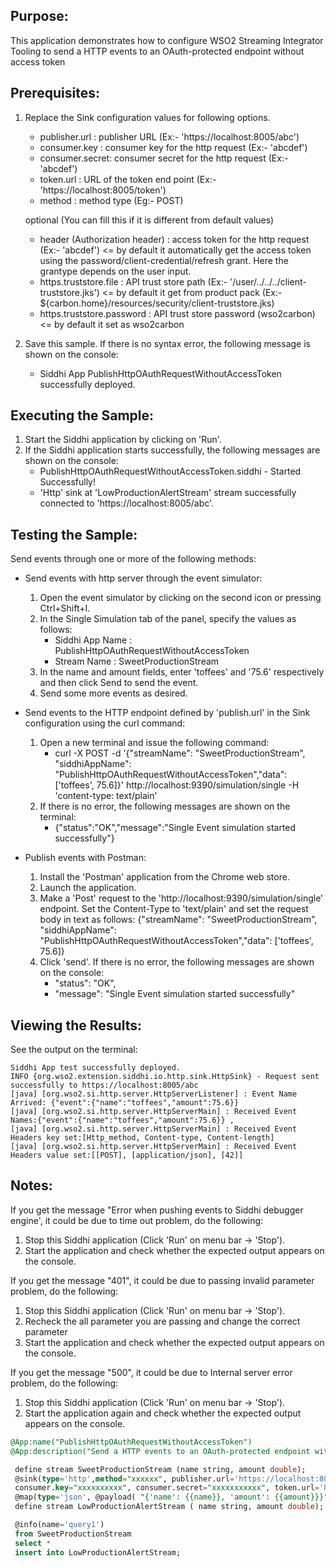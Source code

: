 
## Purpose:
This application demonstrates how to configure WSO2 Streaming Integrator Tooling to send a HTTP events to an OAuth-protected
endpoint without access token
## Prerequisites:
1. Replace the Sink configuration values for following options.
    - publisher.url : publisher URL (Ex:- 'https://localhost:8005/abc')
    - consumer.key  : consumer key for the http request (Ex:- 'abcdef')
    - consumer.secret: consumer secret for the http request (Ex:- 'abcdef')
    - token.url     : URL of the token end point (Ex:- 'https://localhost:8005/token')
    - method        : method type (Eg:- POST)

    optional (You can fill this if it is different from default values)
    - header (Authorization header)  : access token for the http request (Ex:- 'abcdef') <= by default
    it automatically get the access token using the password/client-credential/refresh grant. Here the grantype depends on the user input.
    - https.truststore.file : API trust store path (Ex:- '/user/../../../client-truststore.jks') <= by default
    it get from product pack (Ex:- ${carbon.home}/resources/security/client-truststore.jks)
    - https.truststore.password :  API trust store password (wso2carbon) <= by default it set as wso2carbon

2. Save this sample. If there is no syntax error, the following message is shown on the console:
    * Siddhi App PublishHttpOAuthRequestWithoutAccessToken successfully deployed.


## Executing the Sample:
1. Start the Siddhi application by clicking on 'Run'.
2. If the Siddhi application starts successfully, the following messages are shown on the console:
    * PublishHttpOAuthRequestWithoutAccessToken.siddhi - Started Successfully!
    * 'Http' sink at 'LowProductionAlertStream' stream successfully connected to 'https://localhost:8005/abc'.

## Testing the Sample:
Send events through one or more of the following methods:
* Send events with http server through the event simulator:
    1. Open the event simulator by clicking on the second icon or pressing Ctrl+Shift+I.
	2. In the Single Simulation tab of the panel, specify the values as follows:
        * Siddhi App Name  : PublishHttpOAuthRequestWithoutAccessToken
        * Stream Name     : SweetProductionStream
    3. In the name and amount fields, enter 'toffees' and '75.6' respectively and then click Send to send the event.
    4. Send some more events as desired.

* Send events to the HTTP endpoint defined by 'publish.url' in the Sink configuration using the curl command:
    1. Open a new terminal and issue the following command:
        * curl -X POST -d '{"streamName": "SweetProductionStream", "siddhiAppName": "PublishHttpOAuthRequestWithoutAccessToken","data": ['toffees', 75.6]}' http://localhost:9390/simulation/single -H 'content-type: text/plain'
    2. If there is no error, the following messages are shown on the terminal:
        *  {"status":"OK","message":"Single Event simulation started successfully"}

* Publish events with Postman:
    1. Install the 'Postman' application from the Chrome web store.
    2. Launch the application.
    3. Make a 'Post' request to the 'http://localhost:9390/simulation/single' endpoint. Set the Content-Type to 'text/plain' and set the request body in text as follows:
	{"streamName": "SweetProductionStream", "siddhiAppName": "PublishHttpOAuthRequestWithoutAccessToken","data": ['toffees', 75.6]}
    4. Click 'send'. If there is no error, the following messages are shown on the console:
        *  "status": "OK",
        *  "message": "Single Event simulation started successfully"

## Viewing the Results:
See the output on the terminal:
```
Siddhi App test successfully deployed.
INFO {org.wso2.extension.siddhi.io.http.sink.HttpSink} - Request sent successfully to https://localhost:8005/abc
[java] [org.wso2.si.http.server.HttpServerListener] : Event Name Arrived: {"event":{"name":"toffees","amount":75.6}}
[java] [org.wso2.si.http.server.HttpServerMain] : Received Event Names:{"event":{"name":"toffees","amount":75.6}} ,
[java] [org.wso2.si.http.server.HttpServerMain] : Received Event Headers key set:[Http_method, Content-type, Content-length]
[java] [org.wso2.si.http.server.HttpServerMain] : Received Event Headers value set:[[POST], [application/json], [42]]
```

## Notes:
If you get the message "Error when pushing events to Siddhi debugger engine', it could be due to time out problem, do the following:
1. Stop this Siddhi application (Click 'Run' on menu bar -> 'Stop').
2. Start the application and check whether the expected output appears on the console.

If you get the message "401", it could be due to passing invalid parameter problem, do the following:
1. Stop this Siddhi application (Click 'Run' on menu bar -> 'Stop').
2. Recheck the all parameter you are passing and change the correct parameter
3. Start the application and check whether the expected output appears on the console.

If you get the message "500", it could be due to Internal server error problem, do the following:
1. Stop this Siddhi application (Click 'Run' on menu bar -> 'Stop').
2. Start the application again and check whether the expected output appears on the console.


```sql
@App:name("PublishHttpOAuthRequestWithoutAccessToken")
@App:description("Send a HTTP events to an OAuth-protected endpoint without access token")

 define stream SweetProductionStream (name string, amount double);
 @sink(type='http',method="xxxxxx", publisher.url='https://localhost:8005/abc', headers="'Content-Type: xxxxx'",
 consumer.key="xxxxxxxxxx", consumer.secret="xxxxxxxxxxx", token.url='https://localhost:8005/token',
 @map(type='json', @payload( "{'name': {{name}}, 'amount': {{amount}}}")))
 define stream LowProductionAlertStream ( name string, amount double);

 @info(name='query1')
 from SweetProductionStream
 select *
 insert into LowProductionAlertStream;
```